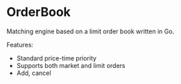 # OrderBook

Matching engine based on a limit order book written in Go.

Features:

- Standard price-time priority
- Supports both market and limit orders
- Add, cancel
